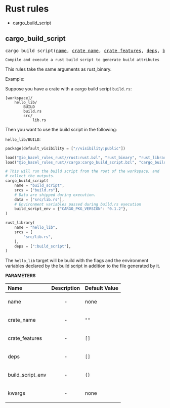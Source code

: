 # Rust rules
* [cargo_build_script](#cargo_build_script)

<a id="#cargo_build_script"></a>

## cargo_build_script

<pre>
cargo_build_script(<a href="#cargo_build_script-name">name</a>, <a href="#cargo_build_script-crate_name">crate_name</a>, <a href="#cargo_build_script-crate_features">crate_features</a>, <a href="#cargo_build_script-deps">deps</a>, <a href="#cargo_build_script-build_script_env">build_script_env</a>, <a href="#cargo_build_script-kwargs">kwargs</a>)
</pre>

    Compile and execute a rust build script to generate build attributes

This rules take the same arguments as rust_binary.

Example:

Suppose you have a crate with a cargo build script `build.rs`:

```
[workspace]/
    hello_lib/
        BUILD
        build.rs
        src/
            lib.rs
```

Then you want to use the build script in the following:

`hello_lib/BUILD`:
```python
package(default_visibility = ["//visibility:public"])

load("@io_bazel_rules_rust//rust:rust.bzl", "rust_binary", "rust_library")
load("@io_bazel_rules_rust//cargo:cargo_build_script.bzl", "cargo_build_script")

# This will run the build script from the root of the workspace, and
# collect the outputs.
cargo_build_script(
    name = "build_script",
    srcs = ["build.rs"],
    # Data are shipped during execution.
    data = ["src/lib.rs"],
    # Environment variables passed during build.rs execution
    build_script_env = {"CARGO_PKG_VERSION": "0.1.2"},
)

rust_library(
    name = "hello_lib",
    srcs = [
        "src/lib.rs",
    ],
    deps = [":build_script"],
)
```

The `hello_lib` target will be build with the flags and the environment variables declared by the
build script in addition to the file generated by it.

**PARAMETERS**


| Name  | Description | Default Value |
| :------------- | :------------- | :------------- |
| <a id="cargo_build_script-name"></a>name |  <p align="center"> - </p>   |  none |
| <a id="cargo_build_script-crate_name"></a>crate_name |  <p align="center"> - </p>   |  <code>""</code> |
| <a id="cargo_build_script-crate_features"></a>crate_features |  <p align="center"> - </p>   |  <code>[]</code> |
| <a id="cargo_build_script-deps"></a>deps |  <p align="center"> - </p>   |  <code>[]</code> |
| <a id="cargo_build_script-build_script_env"></a>build_script_env |  <p align="center"> - </p>   |  <code>{}</code> |
| <a id="cargo_build_script-kwargs"></a>kwargs |  <p align="center"> - </p>   |  none |



